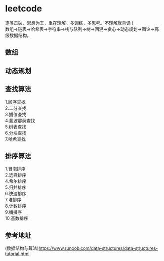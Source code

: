 # leetcode
逐类击破，思想为王，重在理解。多训练，多思考。不理解就背诵！  
数组->链表->哈希表->字符串->栈与队列->树->回溯->贪心->动态规划->图论->高级数据结构。
## 数组

## 动态规划

## 查找算法
1.顺序查找  
2.二分查找  
3.插值查找  
4.斐波那契查找  
5.树表查找  
6.分块查找  
7.哈希查找  

## 排序算法
1.冒泡排序  
2.选择排序  
4.希尔排序  
5.归并排序  
6.快速排序  
7.堆排序  
8.计数排序  
9.桶排序  
10.基数排序  

## 参考地址
(数据结构与算法)https://www.runoob.com/data-structures/data-structures-tutorial.html